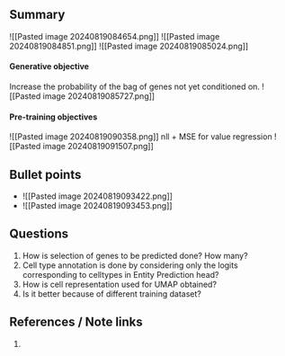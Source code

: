 ## Summary
![[Pasted image 20240819084654.png]]
![[Pasted image 20240819084851.png]]
![[Pasted image 20240819085024.png]]
#### Generative objective
Increase the probability of the bag of genes not yet conditioned on.
![[Pasted image 20240819085727.png]]
#### Pre-training objectives
![[Pasted image 20240819090358.png]]
nll + MSE for value regression
![[Pasted image 20240819091507.png]]
## Bullet points
- ![[Pasted image 20240819093422.png]]
- ![[Pasted image 20240819093453.png]]

## Questions
1. How is selection of genes to be predicted done? How many?
2. Cell type annotation is done by considering only the logits corresponding to celltypes in Entity Prediction head?
3. How is cell representation used for UMAP obtained?
4. Is it better because of different training dataset?

## References / Note links
1. 
